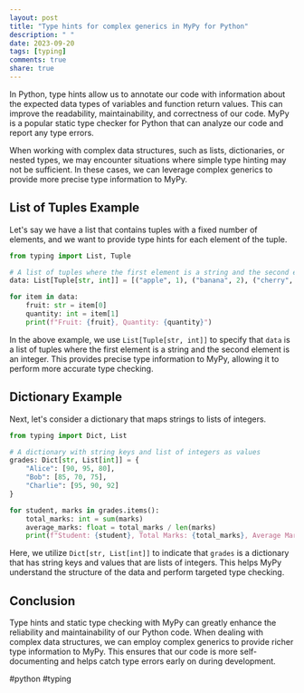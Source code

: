 ```yaml
---
layout: post
title: "Type hints for complex generics in MyPy for Python"
description: " "
date: 2023-09-20
tags: [typing]
comments: true
share: true
---
```


In Python, type hints allow us to annotate our code with information about the expected data types of variables and function return values. This can improve the readability, maintainability, and correctness of our code. MyPy is a popular static type checker for Python that can analyze our code and report any type errors.

When working with complex data structures, such as lists, dictionaries, or nested types, we may encounter situations where simple type hinting may not be sufficient. In these cases, we can leverage complex generics to provide more precise type information to MyPy.

## List of Tuples Example

Let's say we have a list that contains tuples with a fixed number of elements, and we want to provide type hints for each element of the tuple.

```python
from typing import List, Tuple

# A list of tuples where the first element is a string and the second element is an integer
data: List[Tuple[str, int]] = [("apple", 1), ("banana", 2), ("cherry", 3)]

for item in data:
    fruit: str = item[0]
    quantity: int = item[1]
    print(f"Fruit: {fruit}, Quantity: {quantity}")
```

In the above example, we use `List[Tuple[str, int]]` to specify that `data` is a list of tuples where the first element is a string and the second element is an integer. This provides precise type information to MyPy, allowing it to perform more accurate type checking.

## Dictionary Example

Next, let's consider a dictionary that maps strings to lists of integers.

```python
from typing import Dict, List

# A dictionary with string keys and list of integers as values
grades: Dict[str, List[int]] = {
    "Alice": [90, 95, 80],
    "Bob": [85, 70, 75],
    "Charlie": [95, 90, 92]
}

for student, marks in grades.items():
    total_marks: int = sum(marks)
    average_marks: float = total_marks / len(marks)
    print(f"Student: {student}, Total Marks: {total_marks}, Average Marks: {average_marks}")
```

Here, we utilize `Dict[str, List[int]]` to indicate that `grades` is a dictionary that has string keys and values that are lists of integers. This helps MyPy understand the structure of the data and perform targeted type checking.

## Conclusion

Type hints and static type checking with MyPy can greatly enhance the reliability and maintainability of our Python code. When dealing with complex data structures, we can employ complex generics to provide richer type information to MyPy. This ensures that our code is more self-documenting and helps catch type errors early on during development.

#python #typing